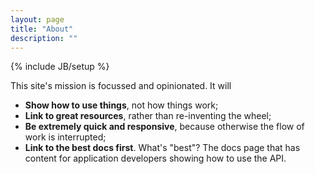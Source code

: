 ```yaml
---
layout: page
title: "About"
description: ""
---
```

{% include JB/setup %}

This site's mission is focussed and opinionated. It will

* **Show how to use things**, not how things work;
* **Link to great resources**, rather than re-inventing the wheel;
* **Be extremely quick and responsive**, because otherwise the 
    flow of work is interrupted;
* **Link to the best docs first**. What's "best"? The docs page 
    that has content for application developers showing how to use 
    the API. 
